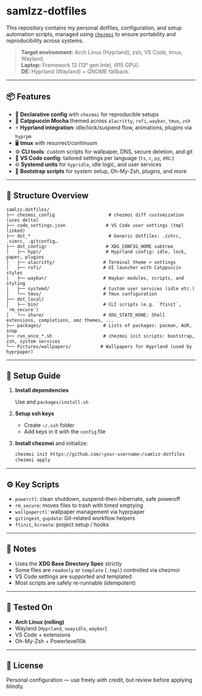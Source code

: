 # samlzz-dotfiles

This repository contains my personal dotfiles, configuration, and setup automation scripts, managed using [`chezmoi`](https://www.chezmoi.io/) to ensure portability and reproducibility across systems.

> **Target environment:** Arch Linux (Hyprland), zsh, VS Code, tmux, Wayland.  
> **Laptop:** Framework 13 (13ᵉ gen Intel, i915 GPU).  
> **DE:** Hyprland (Wayland) + GNOME fallback.

---

## 📦 Features

- 🧠 **Declarative config** with `chezmoi` for reproducible setups
- 🎨 **Catppuccin Mocha** themed across `alacritty`, `rofi`, `waybar`, `tmux`, `zsh`
- ⚡️ **Hyprland integration**: idle/lock/suspend flow, animations, plugins via `hyprpm`
- 🖥 **tmux** with resurrect/continuum
- ⚙️ **CLI tools**: custom scripts for wallpaper, DNS, secure deletion, and git
- 🧰 **VS Code config**: tailored settings per language (`ts`, `c`, `py`, etc.)
- 🌐 **Systemd units** for `hypridle`, idle logic, and user services
- 🔄 **Bootstrap scripts** for system setup, Oh-My-Zsh, plugins, and more

---

## 📁 Structure Overview

```text
samlzz-dotfiles/
├── chezmoi_config                    # chezmoi diff customization (uses delta)
├── code_settings.json               # VS Code user settings (tmpl linked)
├── dot_*                             # Generic dotfiles: .zshrc, .vimrc, .gitconfig…
├── dot_config/                      # XDG_CONFIG_HOME subtree
│   ├── hypr/                        # Hyprland config: idle, lock, paper, plugins
│   ├── alacritty/                  # Terminal theme + settings
│   ├── rofi/                       # UI launcher with Catppuccin styles
│   ├── waybar/                     # Waybar modules, scripts, and styling
│   ├── systemd/                    # Custom user services (idle etc.)
│   └── tmux/                       # Tmux configuration
├── dot_local/
│   ├── bin/                        # CLI scripts (e.g. `ftinit`, `rm_secure`)
│   └── share/                      # XDG_STATE_HONE: Shell extensions, completions, omz themes, ...
├── packages/                       # Lists of packages: pacman, AUR, snap
├── run_once_*.sh                   # chezmoi init scripts: bootstrap, zsh, system services
└── Pictures/wallpapers/           # Wallpapers for Hyprland (used by hyprpaper)
```

---

## 🚀 Setup Guide

1. **Install dependencies**

   Use and `packages/install.sh`

2. **Setup ssh keys**

   - Create `~/.ssh` folder
   - Add keys in it with the `config` file

3. **Install chezmoi** and initialize:

   ```bash
   chezmoi init https://github.com/<your-username>/samlzz-dotfiles
   chezmoi apply
   ```

---

## ⚙️ Key Scripts

- `powerctl`: clean shutdown, suspend-then-hibernate, safe poweroff
- `rm_secure`: moves files to trash with timed emptying
- `wallpaperctl`: wallpaper management via hyprpaper
- `gitingest`, `gupdate`: Git-related workflow helpers
- `ftinit`, `hcreate`: project setup / hooks

---

## 📌 Notes

- Uses the **XDG Base Directory Spec** strictly
- Some files are `readonly` or `template` (`.tmpl`) controlled via chezmoi
- VS Code settings are supported and templated
- Most scripts are safely re-runnable (idempotent)

---

## 🧪 Tested On

- **Arch Linux (rolling)**
- Wayland (`Hyprland`, `swayidle`, `waybar`)
- VS Code + extensions
- Oh-My-Zsh + Powerlevel10k

---

## 📝 License

Personal configuration — use freely with credit, but review before applying blindly.

